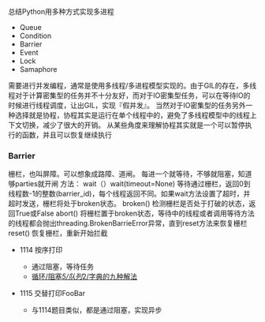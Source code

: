总结Python用多种方式实现多进程 
- Queue 
- Condition 
- Barrier   
- Event
- Lock 
- Samaphore 

需要进行并发编程，通常是使用多线程/多进程模型实现的。由于GIL的存在，多线程对于计算密集型的任务并不十分友好，而对于IO密集型任务，可以在等待IO的时候进行线程调度，让出GIL，实现『假并发』。
当然对于IO密集型的任务另外一种选择就是协程，协程其实是运行在单个线程中的，避免了多线程模型中的线程上下文切换，减少了很大的开销。
从某些角度来理解协程其实就是一个可以暂停执行的函数，并且可以恢复继续执行

### Barrier  
栅栏，也叫屏障。可以想象成路障、道闸。 
每进一个就等待，不够就阻塞，知道够parties就开闸 
方法：
wait（）wait(timeout=None) 等待通过栅栏，返回0到线程数-1的整数(barrier_id)，每个线程返回不同。如果wait方法设置了超时，并超时发送，栅栏将处于broken状态。
broken() 检测栅栏是否处于打破的状态，返回True或False
abort()  将栅栏置于broken状态，等待中的线程或者调用等待方法的线程都会抛出threading.BrokenBarrieError异常，直到reset方法来恢复栅栏
reset()   恢复栅栏，重新开始拦截  

* 1114 按序打印  
   -  通过阻塞，等待任务 
   -  [循环/阻塞*5/队列*2/字典的九种解法](https://leetcode-cn.com/problems/print-in-order/solution/1114-an-xu-da-yin-python3de-5chong-jie-fa-by-tuotu/) 

* 1115 交替打印FooBar
   - 与1114题目类似，都是通过阻塞，实现异步
